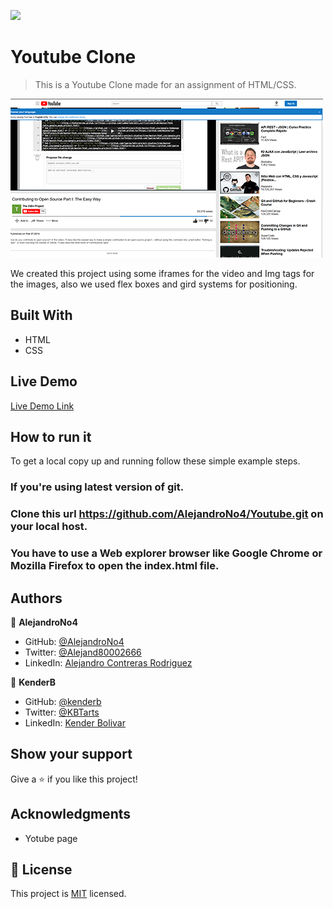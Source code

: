 ![](https://img.shields.io/badge/Microverse-blueviolet)

# Youtube Clone

> This is a Youtube Clone made for an assignment of HTML/CSS.

![screenshot](./app_screenshot_02.png)

We created this project using some iframes for the video and Img tags for the images, also we used flex boxes and gird systems for positioning.

## Built With

- HTML
- CSS

## Live Demo

[Live Demo Link](https://kenderb.github.io/YoutubeMicroverse/?)


## How to run it

To get a local copy up and running follow these simple example steps.


### If you're using latest version of git.

### Clone this url https://github.com/AlejandroNo4/Youtube.git on your local host.

### You have to use a Web explorer browser like Google Chrome or Mozilla Firefox to open the index.html file.


## Authors

👤 **AlejandroNo4**

- GitHub: [@AlejandroNo4](https://github.com/AlejandroNo4)
- Twitter: [@Alejand80002666](https://twitter.com/Alejand80002666)
- LinkedIn: [Alejandro Contreras Rodriguez](https://www.linkedin.com/in/alejandro-contreras-rodriguez-b524821b5)

👤 **KenderB**

- GitHub: [@kenderb](https://github.com/githubhandle)
- Twitter: [@KBTarts](https://twitter.com/KBTarts)
- LinkedIn: [Kender Bolivar](https://www.linkedin.com/in/kender-bolivar-1736086b//)

## Show your support

Give a ⭐️ if you like this project!

## Acknowledgments

- Yotube page

## 📝 License

This project is [MIT](https://docs.github.com/en/github/creating-cloning-and-archiving-repositories/licensing-a-repository) licensed.
